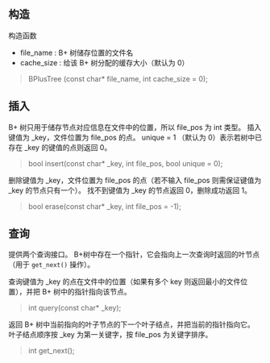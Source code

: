 ## 构造
构造函数 

 - file_name : B+ 树储存位置的文件名
- cache_size : 给该 B+ 树分配的缓存大小（默认为 0）

> BPlusTree (const char* file_name, int cache_size = 0);
	
## 插入
B+ 树只用于储存节点对应信息在文件中的位置，所以 file_pos 为 int 类型。
插入键值为 _key，文件位置为 file_pos 的点。
unique = 1 （默认为 0）表示若树中已存在 _key 的键值的点则返回 0。

> bool insert(const char* _key, int file_pos, bool unique = 0);

删除键值为 _key，文件位置为 file_pos 的点（若不输入 file_pos 则需保证键值为 _key 的节点只有一个）。
找不到键值为 _key 的节点返回 0，删除成功返回 1。

> bool erase(const char* _key, int file_pos = -1);

## 查询
提供两个查询接口。
B+树中存在一个指针，它会指向上一次查询时返回的叶节点（用于 `get_next()` 操作）。

查询键值为 _key 的点在文件中的位置（如果有多个 key 则返回最小的文件位置），并把 B+ 树中的指针指向该节点。

> int query(const char* _key);
	
返回 B+ 树中当前指向的叶子节点的下一个叶子结点，并把当前的指针指向它。
叶子结点顺序按 _key  为第一关键字，按 file_pos 为关键字排序。

> int get_next();
